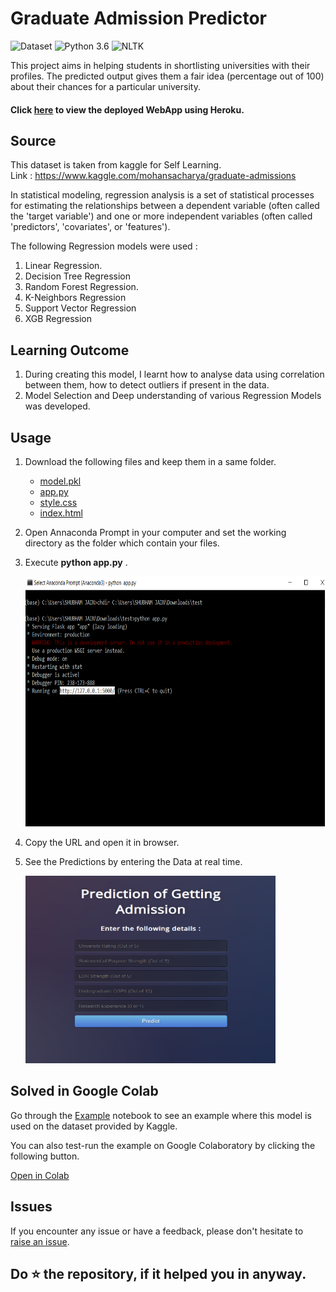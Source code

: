# Graduate Admission Predictor
![Dataset](https://img.shields.io/badge/Dataset-Kaggle-blue.svg) ![Python 3.6](https://img.shields.io/badge/Python-3.6-brightgreen.svg) ![NLTK](https://img.shields.io/badge/Library-sklearn-orange.svg)

This project aims in helping students in shortlisting universities with their profiles. The predicted output gives them a fair idea (percentage out of 100) about their chances for a particular university.

#### Click [here](https://prediction-of-grad-admission.herokuapp.com/) to view the deployed WebApp using Heroku.
## Source

This dataset is taken from kaggle for Self Learning. \
Link : https://www.kaggle.com/mohansacharya/graduate-admissions

In statistical modeling, regression analysis is a set of statistical processes for estimating the relationships between a dependent variable (often called the 'target variable') and one or more independent variables (often called 'predictors', 'covariates', or 'features'). 

The following Regression models were used :

1. Linear Regression.
2. Decision Tree Regression
3. Random Forest Regression.
4. K-Neighbors Regression
5. Support Vector Regression
6. XGB Regression


## Learning Outcome

1. During creating this model, I learnt how to analyse data using correlation between them, how to detect outliers if present in the data.
2. Model Selection and Deep understanding of various Regression Models was developed.

## Usage

1. Download the following files and keep them in a same folder.
    *  [model.pkl](https://github.com/shubhamjain02/Graduate-Admission-Predictor/blob/master/model.pkl)
    *  [app.py](https://github.com/shubhamjain02/Graduate-Admission-Predictor/blob/master/app.py)
    *  [style.css](https://github.com/shubhamjain02/Graduate-Admission-Predictor/blob/master/static/style.css)
    *  [index.html](https://github.com/shubhamjain02/Graduate-Admission-Predictor/blob/master/template/index.html)

2. Open Annaconda Prompt in your computer and set the working directory as the folder which contain your files.

3. Execute **python app.py** .

      <img src="https://raw.githubusercontent.com/shubhamjain02/Graduate-Admission-Predictor/master/Readme-Resources/Screenshot%20(195).png" width="500" height="400">

4. Copy the URL and open it in browser.

5. See the Predictions by entering the Data at real time. 

   <img src="https://raw.githubusercontent.com/shubhamjain02/Graduate-Admission-Predictor/master/Readme-Resources/Screenshot%20(196).png" width="400" height="300">

## Solved in Google Colab 

Go through the [Example](https://github.com/shubhamjain02/Graduate-Admission-Predictor/blob/master/Graduate_Admission_Prediction.ipynb) notebook to see an example where this model is used on the dataset provided by Kaggle.

You can also test-run the example on Google Colaboratory by clicking the following button.

[Open in Colab](https://colab.research.google.com/github/shubhamjain02/Graduate-Admission-Predictor/blob/master/Graduate_Admission_Prediction.ipynb)

## Issues

If you encounter any issue or have a feedback, please don't hesitate to [raise an issue](https://github.com/shubhamjain02/Graduate-Admission-Predictor/issues).


## **Do ⭐ the repository, if it helped you in anyway.**

